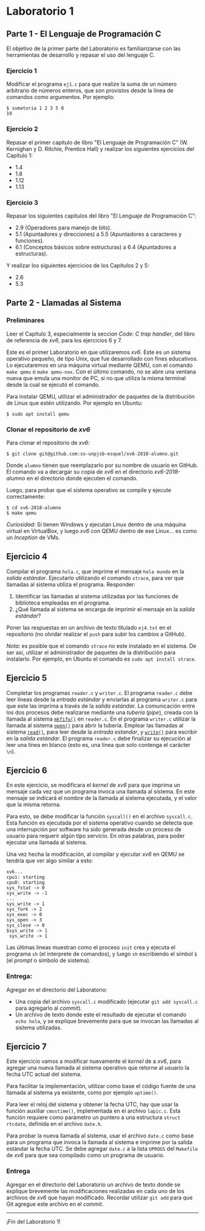 # Laboratorio 1

## Parte 1 - El Lenguaje de Programación C

El objetivo de la primer parte del Laboratorio es familiarizarse con las herramientas de desarrollo y repasar el uso del lenguaje C.

### Ejercicio 1
Modificar el programa `ej1.c` para que realize la suma de un número arbitrario de números enteros, que son provistos desde la línea de comandos como argumentos. Por ejemplo:
```
$ sumatoria 1 2 3 5 8
19
```

### Ejercicio 2
Repasar el primer capítulo de libro "El Lenguaje de Programación C" (W. Kernighan y D. Ritchie, Prentice Hall) y realizar los siguientes ejercicios del Capítulo 1: 
- 1.4
- 1.8
- 1.12
- 1.13

### Ejercicio 3
Repasar los siguientes capitulos del libro "El Lenguaje de Programación C":
- 2.9 (Operadores para manejo de bits).
- 5.1 (Apuntadores y direcciones) a 5.5 (Apuntadores a caracteres y funciones).
- 6.1 (Conceptos básicos sobre estructuras) a 6.4 (Apuntadores a estructuras).

Y realizar los siguientes ejercicios de los Capítulos 2 y 5:
- 2.6
- 5.3

## Parte 2 - Llamadas al Sistema

### Preliminares
Leer el Capítulo 3, especialmente la seccion _Code: C trap handler_, del libro de referencia de _xv6_, para los ejercicios 6 y 7.

Este es el primer Laboratorio en que utilizaremos _xv6_. Este es un sistema operativo pequeño, de tipo Unix, que fue desarrollado con fines educativos. Lo ejecutaremos en una máquina virtual mediante QEMU, con el comando `make qemu` o `make qemu-nox`. Con el último comando, no se abre una ventana nueva que emula una monitor de PC, si no que utiliza la misma terminal desde la cual se ejecutó el comando.

Para instalar QEMU, utilizar el administrador de paquetes de la distribución de Linux que estén utilizando. Por ejemplo en Ubuntu:
```
$ sudo apt install qemu
```

### Clonar el repositorio de _xv6_
Para clonar el repositorio de _xv6_:
```
$ git clone git@github.com:so-unpjsb-esquel/xv6-2018-alumno.git
```
Donde `alumno` tienen que reemplazarlo por su nombre de usuario en GitHub. El comando va a decargar su copia de _xv6_ en el directorio _xv6-2018-alumno_ en el directorio donde ejecuten el comando.

Luego, para probar que el sistema operativo se compile y ejecute correctamente:
```
$ cd xv6-2018-alumno
$ make qemu
```

_Curiosidad_: Si tienen Windows y ejecutan Linux dentro de una máquina virtual en VirtualBox, y luego _xv6_ con QEMU dentro de ese Linux... es como un _Inception_ de VMs.

## Ejercicio 4
Compilar el programa `hola.c`, que imprime el mensaje `hola mundo` en la _salida estándar_. Ejecutarlo utilizando el comando `strace`, para ver que llamadas al sistema utiliza el programa. Responder:
1. Identificar las llamadas al sistema utilizadas por las funciones de biblioteca empleadas en el programa.
2. ¿Qué llamada al sistema se encarga de imprimir el mensaje en la _salida estándar_?

Poner las respuestas en un archivo de texto titulado `ej4.txt` en el repositorio (no olvidar realizar el `push` para subir los cambios a GitHub).

_Nota_: es posible que el comando `strace` no este instalado en el sistema. De ser así, utilizar el administrador de paquetes de la distribución para instalarlo. Por ejemplo, en Ubuntu el comando es `sudo apt install strace`.

## Ejercicio 5
Completar los programas `reader.c` y `writer.c`. El programa `reader.c` debe leer líneas desde la _entrada estándar_ y enviarlas al programa `writer.c` para que este las imprima a través de la _salida estándar_. La comunicación entre los dos procesos debe realizarse mediante una *tubería* (_pipe_), creada con la llamada al sistema [`mkfifo()`](http://man7.org/linux/man-pages/man3/mkfifo.3.html) en `reader.c`. En el programa `writer.c` utilizar la llamada al sistema [`open()`](http://man7.org/linux/man-pages/man2/open.2.html) para abrir la tubería. Emplear las llamadas al sistema [`read()`](http://man7.org/linux/man-pages/man2/read.2.html), para leer desde la _entrada estandar_, y [`write()`](http://man7.org/linux/man-pages/man2/write.2.html) para escribir en la _salida estándar_. El programa `reader.c` debe finalizar su ejecución al leer una línea en blanco (esto es, una línea que solo contenga el carácter `\n`).

## Ejercicio 6
En este ejercicio, se modificara el _kernel_ de _xv6_ para que imprima un mensaje cada vez que un programa invoca una llamada al sistema. En este mensaje se indicará el nombre de la llamada al sistema ejecutada, y el valor que la misma retorna.

Para esto, se debe modificar la función `syscall()` en el archivo `syscall.c`. Esta función es ejecutada por el sistema operativo cuando se detecta que una interrupción por software ha sido generada desde un proceso de usuario para requerir algún tipo servicio. En otras palabras, para poder ejecutar una llamada al sistema.

Una vez hecha la modificación, al compilar y ejecutar _xv6_ en QEMU se tendría que ver algo similar a esto:
```
xv6...
cpu1: starting
cpu0: starting
sys_fstat -> 0
sys_write -> -1
...
sys_write -> 1
sys_fork -> 2
sys_exec -> 0
sys_open -> 3
sys_close -> 0
$sys_write -> 1
 sys_write -> 1
```
Las últimas lineas muestran como el proceso `init` crea y ejecuta el programa `sh` (el interprete de comandos), y luego `sh` escribiendo el símbol `$` (el _prompt_ o símbolo de sistema).

### Entrega:
Agregar en el directorio del Laboratorio:
- Una copia del archivo `syscall.c` modificado (ejecutar `git add syscall.c` para agregarlo al _commit_).
- Un archivo de texto donde este el resultado de ejecutar el comando `echo hola`, y se explique brevemente para que se invocan las llamadas al sistema utilizadas.

## Ejercicio 7
Este ejercicio vamos a modificar nuevamente el _kernel_ de a _xv6_, para agregar una nueva llamada al sistema operativo que retorne al usuario la fecha UTC actual del sistema.

Para facilitar la implementación, utilizar como base el código fuente de una llamada al sistema ya existente, como por ejemplo `uptime()`.

Para leer el reloj del sistema y obtener la fecha UTC, hay que usar la función auxiliar `cmostime()`, implementada en el archivo `lapic.c`. Esta función requiere como parámetro un puntero a una estructura `struct rtcdate`, definida en el archivo `date.h`.

Para probar la nueva llamada al sistema, usar el archivo `date.c` como base para un programa que invoca la llamada al sistema e imprime por la salida estándar la fecha UTC. Se debe agregar `date.c` a la lista  `UPROGS` del `Makefile` de _xv6_ para que sea compilado como un programa de usuario.

### Entrega
Agregar en el directorio del Laboratorio un archivo de texto donde se explique brevemente las modificaciones realizadas en cada uno de los archivos de _xv6_ que hayan modificado. Recordar utilizar `git add` para que Git agregue este archivo en el _commit_.

---

¡Fín del Laboratorio 1!

